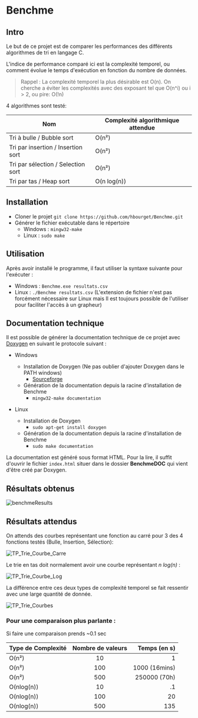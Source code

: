 
# Benchme

## Intro
Le but de ce projet est de comparer les performances des différents algorithmes de tri en langage C.

L'indice de performance comparé ici est la complexité temporel, ou comment évolue le temps d'exécution en fonction du nombre de données.

>Rappel : La complexité temporel la plus désirable est O(n). On cherche a éviter les complexités avec des exposant tel que O(n^i) ou i > 2, ou pire: O(!n) 

4 algorithmes sont testé:

|Nom|Complexité algorithmique attendue|
|---|------------------------|
|Tri à bulle / Bubble sort| O(n²)
|Tri par insertion / Insertion sort|O(n²)
|Tri par sélection / Selection sort|O(n²)
|Tri par tas / Heap sort|O(n log(n))

## Installation
  * Cloner le projet ``git clone https://github.com/hbourget/Benchme.git``
  * Générer le fichier exécutable dans le répertoire
    * Windows : ``mingw32-make``
    * Linux : ``sudo make`` 

## Utilisation
Après avoir installé le programme, il faut utiliser la syntaxe suivante pour l'exécuter :

* Windows : ``Benchme.exe resultats.csv``
* Linux : ``./Benchme resultats.csv`` (L'extension de fichier n'est pas forcément nécessaire sur Linux mais Il est toujours possible de l'utiliser pour faciliter l'accès à un grapheur)

## Documentation technique
Il est possible de générer la documentation technique de ce projet avec [Doxygen](https://www.doxygen.nl/index.html) en suivant le protocole suivant :

* Windows
  * Installation de Doxygen (Ne pas oublier d'ajouter Doxygen dans le PATH windows)
    * [Sourceforge](https://sourceforge.net/projects/doxygen/files/rel-1.9.2/)
  * Génération de la documentation depuis la racine d'installation de Benchme
    * `mingw32-make documentation`


* Linux
  * Installation de Doxygen 
    * ``sudo apt-get install doxygen``
  * Génération de la documentation depuis la racine d'installation de Benchme
    * ``sudo make documentation``

La documentation est généré sous format HTML. Pour la lire, il suffit d'ouvrir le fichier ``index.html`` situer dans le dossier **BenchmeDOC** qui vient d'être créé par Doxygen.


## Résultats obtenus

![benchmeResults](https://user-images.githubusercontent.com/57684366/136668584-1bc00276-8aff-4eda-b8df-7f520eac41c6.png)

## Résultats attendus

On attends des courbes représentant une fonction au carré pour 3 des 4 fonctions testés (Bulle, Insertion, Sélection):

![TP_Trie_Courbe_Carre](https://user-images.githubusercontent.com/57684366/136666747-86e36a3c-3324-47e9-aa66-b24bb229a10b.png)

Le trie en tas doit normalement avoir une courbe représentant *n log(n)* :

![TP_Trie_Courbe_Log](https://user-images.githubusercontent.com/57684366/136666755-5bc404e6-1bb5-4416-8351-6e671f7b5a43.png)

La différence entre ces deux types de complexité temporel se fait ressentir avec une large quantité de donnée.

![TP_Trie_Courbes](https://user-images.githubusercontent.com/57684366/136666758-ff9b329a-b316-4e2d-9db7-85698781ff68.png)

### Pour une comparaison plus parlante :
Si faire une comparaison prends ~0.1 sec

|Type de Complexité|Nombre de valeurs|Temps (en s)|
|------------------|:-----------------:|-----:|
|O(n²)             | 10                |1     |
|O(n²)             | 100        |1000 (16mins)|
|O(n²)             | 500         |250000 (70h)|
|O(nlog(n))        | 10                |.1    |
|O(nlog(n))        | 100               |20    |
|O(nlog(n))        | 500               |135   |
